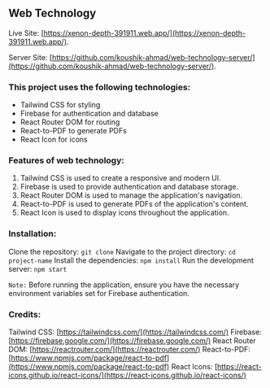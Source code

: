 ## Web Technology 
 
Live Site: [https://xenon-depth-391911.web.app/](https://xenon-depth-391911.web.app/).

Server Site: [https://github.com/koushik-ahmad/web-technology-server/](https://github.com/koushik-ahmad/web-technology-server/).


### This project uses the following technologies:

* Tailwind CSS for styling
* Firebase for authentication and database
* React Router DOM for routing
* React-to-PDF to generate PDFs
* React Icon for icons

### Features of web technology:

1. Tailwind CSS is used to create a responsive and modern UI.
2. Firebase is used to provide authentication and database storage.
3. React Router DOM is used to manage the application's navigation.
4. React-to-PDF is used to generate PDFs of the application's content.
5. React Icon is used to display icons throughout the application.

### Installation:

Clone the repository: `git clone`
Navigate to the project directory: `cd project-name`
Install the dependencies: `npm install`
Run the development server: `npm start`

`Note:` Before running the application, ensure you have the necessary environment variables set for Firebase authentication.

### Credits:

Tailwind CSS: [https://tailwindcss.com/](https://tailwindcss.com/)
Firebase: [https://firebase.google.com/](https://firebase.google.com/)
React Router DOM: [https://reactrouter.com/](https://reactrouter.com/)
React-to-PDF: [https://www.npmjs.com/package/react-to-pdf](https://www.npmjs.com/package/react-to-pdf)
React Icons: [https://react-icons.github.io/react-icons/](https://react-icons.github.io/react-icons/)


